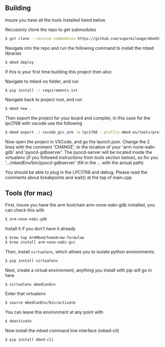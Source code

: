 ## Building

Insure you have all the tools installed listed below

Recussivly clone the repo to get submodules
```sh
$ git clone --recurse-submodules https://github.com/supermileage/mbedSteering.git
```

Navigate into the repo and run the following command to install the mbed libraries
```sh
$ mbed deploy
```

If this is your first time building this project then also:

Navigate to mbed-os folder, and run
```sh
$ pip install -r requirements.txt
```

Navigate back to project root, and run
```sh
$ mbed new .
```

Then export the project for your board and compiler, in this case for the lpc1768 with vscode use the following
```sh
$ mbed export -i vscode_gcc_arm -m lpc1768 --profile mbed-os/tools/profiles/debug.json
```

Now open the project in VSCode, and go the launch.json. Change the 2 lines with the comment 'CHANGE', to the location of your 'arm-none-eabi-gdb' and 'pyocd-gdbserver'.
The pyocd-server will be located inside the virtualenv (if you followed instructions from tools section below), so for you '.../mbedEnv/bin/pyocd-gdbserver' (fill in the ... with the actual path)

You should be able to plug in the LPC1768 and debug. Please read the comments about breakpoints and wait() at the top of main.cpp


## Tools (for mac)

First, insure you have the arm toolchain arm-none-eabi-gdb installed, you can check this with
```sh
$ arm-none-eabi-gdb
```

Install it if you don't have it already
```sh
$ brew tap ArmMbed/homebrew-formulae
$ brew install arm-none-eabi-gcc
```

Then, install `virtualenv`, which allows you to isolate python environments:
```sh
$ pip install virtualenv
```

Next, create a virtual environment, anything you install with pip will go in here
```sh
$ virtualenv mbedCanEnv
```

Enter that virtualenv
```sh
$ source mbedCanEnv/bin/activate
```

You can leave this environment at any point with
```sh
$ deactivate
```

Now install the mbed command line interface (mbed-cli)
```sh
$ pip install mbed-cli
```


